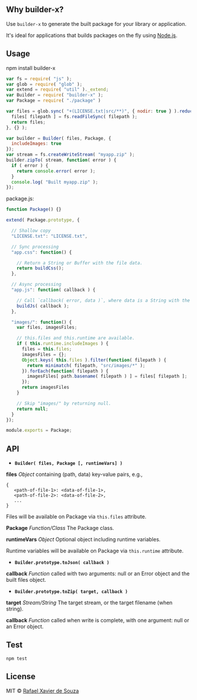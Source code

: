 ## Why builder-x?

Use `builder-x` to generate the built package for your library or application.

It's ideal for applications that builds packages on the fly using [Node.js][].

[Node.js]: http://nodejs.org/

## Usage

   npm install builder-x

```javascript
var fs = require( "js" );
var glob = require( "glob" );
var extend = require( "util" )._extend;
var Builder = require( "builder-x" );
var Package = require( "./package" )

var files = glob.sync( "+(LICENSE.txt|src/**)", { nodir: true } ).reduce(function( files, filepath ) {
  files[ filepath ] = fs.readFileSync( filepath );
  return files;
}, {} );

var builder = Builder( files, Package, {
  includeImages: true
});
var stream = fs.createWriteStream( "myapp.zip" );
builder.zipTo( stream, function( error ) {
  if ( error ) {
    return console.error( error );
  }
  console.log( "Built myapp.zip" );
});
```

package.js:

```javascript
function Package() {}

extend( Package.prototype, {

  // Shallow copy
  "LICENSE.txt": "LICENSE.txt",

  // Sync processing
  "app.css": function() {

    // Return a String or Buffer with the file data.
    return buildCss();
  },

  // Async processing
  "app.js": function( callback ) {

    // Call `callback( error, data )`, where data is a String with the file data.
    buildJs( callback );
  },

  "images/": function() {
    var files, imagesFiles;

    // this.files and this.runtime are available.
    if ( this.runtime.includeImages ) {
      files = this.files;
      imagesFiles = {};
      Object.keys( this.files ).filter(function( filepath ) {
        return minimatch( filepath, "src/images/*" );
      }).forEach(function( filepath ) {
        imagesFiles[ path.basename( filepath ) ] = files[ filepath ];
      });
      return imagesFiles
    }

    // Skip "images/" by returning null.
    return null;
  }
});

module.exports = Package;
```

## API

- **`Builder( files, Package [, runtimeVars] )`**

**files** *Object* containing (path, data) key-value pairs, e.g.,

```
{
   <path-of-file-1>: <data-of-file-1>,
   <path-of-file-2>: <data-of-file-2>,
   ...
}
```

Files will be available on Package via `this.files` attribute.

**Package** *Function/Class* The Package class.

**runtimeVars** *Object* Optional object including runtime variables.

Runtime variables will be available on Package via `this.runtime` attribute.

- **`Builder.prototype.toJson( callback )`**

**callback** *Function* called with two arguments: null or an Error object and the built files
object.

- **`Builder.prototype.toZip( target, callback )`**

**target** *Stream/String* The target stream, or the target filename (when string).

**callback** *Function* called when write is complete, with one argument: null or
an Error object.


## Test

    npm test

## License

MIT © [Rafael Xavier de Souza](http://rafael.xavier.blog.br)
